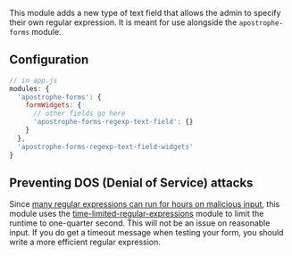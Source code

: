 This module adds a new type of text field that allows the admin to specify their own regular expression. It is meant for use alongside the `apostrophe-forms` module.

## Configuration

```javascript
// in app.js
modules: {
  'apostrophe-forms': {
    formWidgets: {
      // other fields go here
      'apostrophe-forms-regexp-text-field': {}
    }
  },
  'apostrophe-forms-regexp-text-field-widgets'
}
```

## Preventing DOS (Denial of Service) attacks

Since [many regular expressions can run for hours on malicious input](https://owasp.org/www-community/attacks/Regular_expression_Denial_of_Service_-_ReDoS), this module uses the [time-limited-regular-expressions](https://github.com/apostrophecms/time-limited-regular-expressions) module to limit the runtime to one-quarter second. This will not be an issue on reasonable input. If you do get a timeout message when testing your form, you should write a more efficient regular expression.

